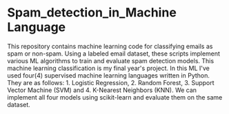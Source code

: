 # Spam_detection_in_Machine Language
This repository contains machine learning code for classifying emails as spam or non-spam. Using a labeled email dataset, these scripts implement various ML algorithms to train and evaluate spam detection models.
This machine learning classification is my final year's project.
In this ML I've used four(4) supervised machine learning languages written in Python. They are as follows: 1. Logistic Regression, 2. Random Forest, 3. Support Vector Machine (SVM) and 4. K-Nearest Neighbors (KNN).
We can implement all four models using scikit-learn and evaluate them on the same dataset.
